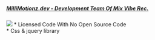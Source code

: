 # <h5><a href="https://instagram.com/millimotionz">MilliMotionz.dev - Development Team Of Mix Vibe Rec.</a></h5>
<img src="https://cdn.jsdelivr.net/gh/mvrec/b2root.dev.mvr@master/img/credits/mvr_b2root.dev.png"/>
* Licensed Code With No Open Source Code<br/>
* Css & jquery library
